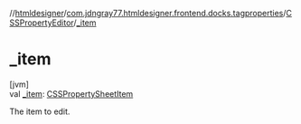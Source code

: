 //[htmldesigner](../../../index.md)/[com.jdngray77.htmldesigner.frontend.docks.tagproperties](../index.md)/[CSSPropertyEditor](index.md)/[_item](_item.md)

# _item

[jvm]\
val [_item](_item.md): [CSSPropertySheetItem](../-c-s-s-property-sheet-item/index.md)

The item to edit.

